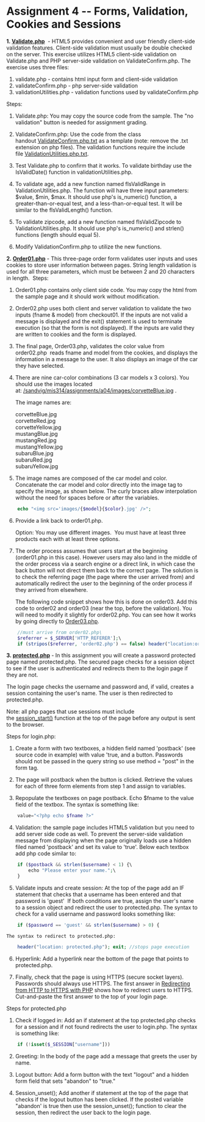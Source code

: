 # Assignment 4 -- Forms, Validation, Cookies and Sessions

**1\. [Validate.php](https://yorktown.cbe.wwu.edu/sandvig/mis314/assignments/a04/Validate.php)**  - HTML5 provides convenient and user friendly client-side validation features. Client-side validation must usually be double checked on the server. This exercise utilizes HTML5 client-side validation on Validate.php and PHP server-side validation on ValidateConfirm.php. The exercise uses three files:

1.  validate.php - contains html input form and client-side validation
2.  validateConfirm.php - php server-side validation
3.  validationUtilities.php - validation functions used by validateConfirm.php

Steps:

1.  Validate.php: You may copy the source code from the sample. The "no validation" button is needed for assignment grading.

2.  ValidateConfirm.php: Use the code from the class handout [ValidateConfirm.php.txt](https://yorktown.cbe.wwu.edu/sandvig/mis314/lectures/L06/validationConfirm.php.txt) as a template (note: remove the .txt extension on php files). The validation functions require the include file [ValidationUtilities.php.txt](https://yorktown.cbe.wwu.edu/sandvig/mis314/lectures/l06/validationUtilities.php.txt).

3.  Test Validate.php to confirm that it works. To validate birthday use the IsValidDate() function in validationUtilities.php.

4.  To validate age, add a new function named fIsValidRange in ValidationUtilities.php. The function will have three input parameters: $value, $min, $max. It should use php's is_numeric() function, a greater-than-or-equal test, and a less-than-or-equal test. It will be similar to the fIsValidLength() function.

5.  To validate zipcode, add a new function named fIsValidZipcode to ValidationUtilities.php. It should use php's is_numeric() and strlen() functions (length should equal 5).

6.  Modify ValidationConfirm.php to utilize the new functions. 

**2\. [Order01.php](https://yorktown.cbe.wwu.edu/sandvig/mis314/assignments/a04/Order01.php)** - This three-page order form validates user inputs and uses cookies to store user information between pages. String length validation is used for all three parameters, which must be between 2 and 20 characters in length.  Steps:

1.  Order01.php contains only client side code. You may copy the html from the sample page and it should work without modification.

2.  Order02.php uses both client and server validation to validate the two inputs (fname & model) from checkout01. If the inputs are not valid a message is displayed and the exit() statement is used to terminate execution (so that the form is not displayed). If the inputs are valid they are written to cookies and the form is displayed.  

3.  The final page, Order03.php, validates the color value from order02.php  reads fname and model from the cookies, and displays the information in a message to the user. It also displays an image of the car they have selected. 

4.  There are nine car-color combinations (3 car models x 3 colors). You should use the images located at: [/sandvig/mis314/assignments/a04/images/corvetteBlue.jpg](https://yorktown.cbe.wwu.edu/sandvig/mis314/assignments/a04/images/corvetteBlue.jpg) .

    The image names are:

    corvetteBlue.jpg\
    corvetteRed.jpg\
    corvetteYellow.jpg\
    mustangBlue.jpg\
    mustangRed.jpg\
    mustangYellow.jpg\
    subaruBlue.jpg\
    subaruRed.jpg\
    subaruYellow.jpg

5.  The image names are composed of the car model and color. Concatenate the car model and color directly into the image tag to specify the image, as shown below. The curly braces allow interpolation without the need for spaces before or after the variables.
```PHP
    echo "<img src='images/{$model}{$color}.jpg' />";
```
6.  Provide a link back to order01.php.

    Option: You may use different images.  You must have at least three products each with at least three options.

7.  The order process assumes that users start at the beginning (order01.php in this case). However users may also land in the middle of the order process via a search engine or a direct link, in which case the back button will not direct them back to the correct page. The solution is to check the referring page (the page where the user arrived from) and automatically redirect the user to the beginning of the order process if they arrived from elsewhere.

    The following code snippet shows how this is done on order03. Add this code to order02 and order03 (near the top, before the validation). You will need to modify it slightly for order02.php. You can see how it works by going directly to [Order03.php](https://yorktown.cbe.wwu.edu/sandvig/mis314/assignments/a04/Order03.php). 
```PHP
    //must arrive from order02.php\
    $referrer = $_SERVER['HTTP_REFERER'];\
    if (stripos($referrer, 'order02.php') == false) header("location:order01.php");
```
**3\. [protected.php](https://yorktown.cbe.wwu.edu/sandvig/mis314/assignments/a04/protected.php)** - In this assignment you will create a password protected page named protected.php. The secured page checks for a session object to see if the user is authenticated and redirects them to the login page if they are not.

The login page checks the username and password and, if valid, creates a session containing the user's name. The user is then redirected to protected.php.

Note: all php pages that use sessions must include the [session_start()](http://us3.php.net/session_start) function at the top of the page before any output is sent to the browser.

Steps for login.php:

1.  Create a form with two textboxes, a hidden field named 'postback' (see source code in example) with value 'true, and a button. Passwords should not be passed in the query string so use method = "post" in the form tag.

2.  The page will postback when the button is clicked. Retrieve the values for each of three form elements from step 1 and assign to variables.

3.  Repopulate the textboxes on page postback. Echo $fname to the value field of the textbox. The syntax is something like:
```PHP
    value="<?php echo $fname ?>"
```
4.  Validation: the sample page includes HTML5 validation but you need to add server side code as well. To prevent the server-side validation message from displaying when the page originally loads use a hidden filed named 'postback' and set its value to 'true'. Below each textbox add php code similar to:
```PHP
    if ($postback && strlen($username) < 1) {\
        echo "Please enter your name.";\
    }
```
5.  Validate inputs and create session: At the top of the page add an IF statement that checks that a username has been entered and that password is 'guest'  If both conditions are true, assign the user's name to a session object and redirect the user to protected.php. The syntax to check for a valid username and password looks something like:
```PHP
    if ($password == 'guest' && strlen($username) > 0) {
```
    The syntax to redirect to protected.php:
```PHP
    header("location: protected.php"); exit; //stops page execution
```
6.  Hyperlink: Add a hyperlink near the bottom of the page that points to protected.php.

7.  Finally, check that the page is using HTTPS (secure socket layers). Passwords should always use HTTPS. The first answer in [Redirecting from HTTP to HTTPS with PHP](http://stackoverflow.com/questions/5106313/redirecting-from-http-to-https-with-php) shows how to redirect users to HTTPS. Cut-and-paste the first answer to the top of your login page.  

Steps for protected.php

1.  Check if logged in: Add an if statement at the top protected.php checks for a session and if not found redirects the user to login.php. The syntax is something like:
```PHP
    if (!isset($_SESSION["username"]))
```
2.  Greeting: In the body of the page add a message that greets the user by name.

3.  Logout button: Add a form button with the text "logout" and a hidden form field that sets "abandon" to "true."

4.  Session_unset(); Add another if statement at the top of the page that checks if the logout button has been clicked. If the posted variable "abandon' is true then use the session_unset(); function to clear the session, then redirect the user back to the login page.